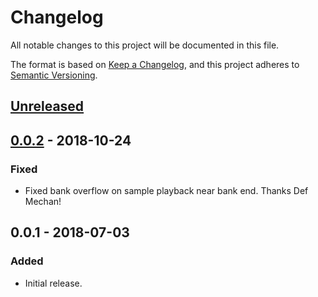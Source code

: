 # Changelog
All notable changes to this project will be documented in this file.

The format is based on [Keep a Changelog](https://keepachangelog.com/en/1.0.0/),
and this project adheres to [Semantic Versioning](https://semver.org/spec/v2.0.0.html).

## [Unreleased]

## [0.0.2] - 2018-10-24
### Fixed
- Fixed bank overflow on sample playback near bank end. Thanks Def Mechan!

## 0.0.1 - 2018-07-03
### Added
- Initial release.

[Unreleased]: https://github.com/olivierlacan/keep-a-changelog/compare/v0.0.2...HEAD
[0.0.2]: https://github.com/jkotlinski/lsdpack/compare/v0.0.2...v0.0.1
